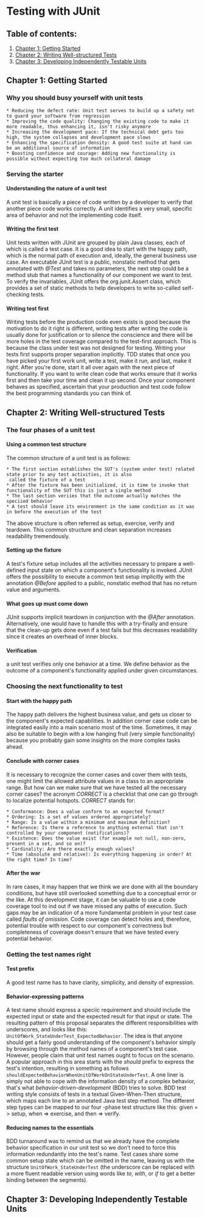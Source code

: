 # Testing with JUnit

## Table of contents:
1. [Chapter 1: Getting Started](#Chapter1)
2. [Chapter 2: Writing Well-structured Tests](#Chapter2)
3. [Chapter 3: Developing Independently Testable Units](#Chapter3)


## Chapter 1: Getting Started<a name="Chapter1"></a>

### Why you should busy yourself with unit tests

    * Reducing the defect rate: Unit test serves to build up a safety net to guard your software from regression
    * Improving the code quality: Changing the existing code to make it more readable, thus enhancing it, isn't risky anymore
    * Increasing the development pace: If the technical debt gets too high, the system collapses and development pace slows
    * Enhancing the specification density: A good test suite at hand can be an additional source of information
    * Boosting confidence and courage: Adding new functionality is possible without expecting too much collateral damage
    
### Serving the starter
#### Understanding the nature of a unit test
A unit test is basically a piece of code written by a developer to verify that another piece code works correctly. A unit
 identifies a very small, specific area of behavior and not the implementing code itself. 

#### Writing the first test
Unit tests written with JUnit are grouped by plain Java classes, each of which is called a test case. It is a good idea to
start with the happy path, which is the normal path of execution and, ideally, the general business use case.
An executable JUnit test is a public, nonstatic method that gets annotated with _@Test_ and takes no parameters, the next
step could be a method stub that names a functionality of our component we want to test. To verify the invariables, JUnit 
offers the org.junit.Assert class, which provides a set of static methods to help developers to write so-called self-checking
tests. 

#### Writing test first
Writing tests before the production code even exists is good because the motivation to do it right is different, writing
tests after writing the code is usually done for justification or to silence the conscience and there will be more holes
in the test coverage compared to the test-first approach. This is because the class under test was not designed for testing.
Writing your tests first supports proper separation implicitly. TDD states that once you have picked your first work unit, 
write a test, make it run, and last, make it right. After you're done, start it all over again with the next piece of
functionality.
If you want to write clean code that works ensure that it works first and then take your time and clean it up second. Once 
your component behaves as specified, ascertain that your production and test code follow the best programming standards you
 can think of. 
 
## Chapter 2: Writing Well-structured Tests<a name="Chapter2"></a>

### The four phases of a unit test
#### Using a common test structure
The common structure of a unit test is as follows:

    * The first section establishes the SUT's (system under test) related state prior to any test activities, it is also
     called the fixture of a test
    * After the fixture has been initialized, it is time to invoke that functionality of the SUT this is just a single method
    * The last section veriies that the outcome actually matches the speciied behavior
    * A test should leave its environment in the same condition as it was in before the execution of the test
    
The above structure is often referred as setup, exercise, verify and teardown. This common structure and clean separation
 increases readability tremendously.
 
#### Setting up the fixture
A test's fixture setup includes all the activities necessary to prepare a well-defined input state on which a component's
 functionality is invoked.
JUnit offers the possibility to execute a common test setup implicitly with the annotation _@Before_ applied to a public, 
nonstatic method that has no return value and arguments.

#### What goes up must come down
JUnit supports implicit teardown in conjunction with the _@After_ annotation. Alternatively, one would have to handle this 
with a try-finally and ensure that the clean-up gets done even if a test fails but this decreases readability since it 
creates an overhead of inner blocks.

#### Verification
a unit test verifies only one behavior at a time. We define behavior as the outcome of a component's functionality applied
 under given circumstances.
 
### Choosing the next functionality to test
#### Start with the happy path
The happy path delivers the highest business value, and gets us closer to the component's expected capabilities. In addition 
corner case code can be integrated easily into a main scenario most of the time.
Sometimes, it may also be suitable to begin with a low hanging fruit (very simple functionality) because you probably gain
 some insights on the more complex tasks ahead.
 
#### Conclude with corner cases
It is necessary to recognize the corner cases and cover them with tests, one might limit the allowed attribute values in a
 class to an appropriate range. But how can we make sure that we have tested all the necessary corner cases? the acronym
*CORRECT* is a checklist that one can go through to localize potential hotspots. *CORRECT* stands for:

    * Conformance: Does a value conform to an expected format?
    * Ordering: Is a set of values ordered appropriately?
    * Range: Is a value within a minimum and maximum definition?
    * Reference: Is there a reference to anything external that isn't controlled by your component (notifications)?
    * Existence: Does the value exist (for example not null, non-zero, present in a set, and so on)?
    * Cardinality: Are there exactly enough values?
    * Time (absolute and relative): Is everything happening in order? At the right time? In time? 
    
#### After the war
In rare cases, it may happen that we think we are done with all the boundary conditions, but have still overlooked
something due to a conceptual error or the like. At this development stage, it can be valuable to use a code coverage
tool to ind out if we have missed any paths of execution. Such gaps may be an indication of a more fundamental problem in
your test case called _faults of omission_. Code coverage can detect holes and, therefore, potential trouble with respect
 to our component's correctness but completeness of coverage doesn't ensure that we have tested every potential behavior. 
 
### Getting the test names right
#### Test prefix
A good test name has to have clarity, simplicity, and density of expression.

#### Behavior-expressing patterns
A test name should express a speciic requirement and should include the expected input or state and the expected result
for that input or state. The resulting pattern of this proposal separates the different responsibilities with underscores, 
and looks like this: `UnitOfWork_StateUnderTest_ExpectedBehavior`. The idea is that anyone should get a fairly good
 understanding of the component's behavior simply by browsing through the method names of a component's test case.
However, people claim that unit test names ought to focus on the scenario. A popular approach in this area starts with the 
_should_ prefix to express the test's intention, resulting in something as follows
`shouldExpectedBehaviorWhenUnitOfWorkOnStateUnderTest`.
A one liner is simply not able to cope with the information density of a complex behavior, that's what 
_behavior-driven-development_ (BDD) tries to solve. BDD test writing style consists of tests in a textual Given-When-Then
 structure, which maps each line to an annotated Java test step method. The different step types can be mapped to our 
 four -phase test structure like this: given = > setup, when => exercise, and then => verify.
 
#### Reducing names to the essentials
BDD turnaround was to remind us that we already have the complete behavior specification in our unit test so we don't need to
force this information redundantly into the test's name. Test cases share some common setup state which can be omitted in
the name, leaving us with the structure `UnitOfWork_StateUnderTest` (the underscore can be replaced with a more fluent
 readable version using words like _to_, _with_, or _if_ to get a better binding between the segments).
 
 
## Chapter 3: Developing Independently Testable Units<a name="Chapter3"></a>